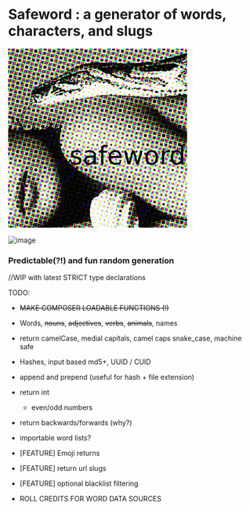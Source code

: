 #  Safeword : a generator of words, characters, and slugs
[![](branded.jpg)](/)

![image](https://img.shields.io/badge/license-Unlicense-orange.svg)

### Predictable(?!) and fun random generation

//WIP with latest STRICT type declarations

TODO:
- ~~MAKE COMPOSER LOADABLE FUNCTIONS (!)~~
- Words, ~~nouns~~, ~~adjectives~~, ~~verbs~~, ~~animals~~, names
- return camelCase, medial capitals, camel caps snake_case, machine safe
- Hashes, input based md5+, UUID / CUID
- append and prepend (useful for hash + file extension)
- return int
    - even/odd numbers
- return backwards/forwards (why?)
- importable word lists?
- [FEATURE] Emoji returns
- [FEATURE] return url slugs
- [FEATURE] optional blacklist filtering

- ROLL CREDITS FOR WORD DATA SOURCES